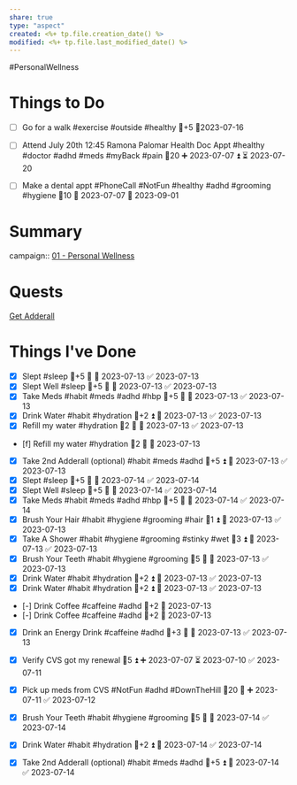 ```yaml
---
share: true
type: "aspect"
created: <%+ tp.file.creation_date() %> 
modified: <%+ tp.file.last_modified_date() %>
---
```

 #PersonalWellness 
# Things to Do
- [ ] Go for a walk #exercise #outside #healthy  🥄+5 📆2023-07-16
- [ ] Attend July 20th 12:45 Ramona Palomar Health Doc Appt #healthy #doctor #adhd #meds #myBack #pain 🥄20 ➕ 2023-07-07 ⏫ ⏳ 2023-07-20 

- [ ] Make a dental appt #PhoneCall #NotFun #healthy #adhd #grooming #hygiene 🥄10 🛫 2023-07-07 📅 2023-09-01 

# Summary
campaign:: [01 - Personal Wellness](./01%20-%20Personal%20Wellness.md)

# Quests
[Get Adderall](./Get%20Adderall.md)

# Things I've Done

- [x] Slept #sleep 🥄+5 🔺 📅 2023-07-13 ✅ 2023-07-13
- [x] Slept Well #sleep 🥄+5 🔺 📅 2023-07-13 ✅ 2023-07-13
- [x] Take Meds #habit #meds #adhd #hbp 🥄+5 🔺 📅 2023-07-13 ✅ 2023-07-13
- [x] Drink Water #habit #hydration 🥄+2 ⏫ 📅 2023-07-13 ✅ 2023-07-13
- [x] Refill my water #hydration 🥄2 🔼 📅 2023-07-13 ✅ 2023-07-13
- [f] Refill my water #hydration 🥄2 🔼 📅 2023-07-13
- [x] Take 2nd Adderall (optional) #habit #meds #adhd  🥄+5 ⏫ 📅 2023-07-13 ✅ 2023-07-13
- [x] Slept #sleep 🥄+5 🔺 📅 2023-07-14 ✅ 2023-07-14
- [x] Slept Well #sleep 🥄+5 🔺 📅 2023-07-14 ✅ 2023-07-14
- [x] Take Meds #habit #meds #adhd #hbp 🥄+5 🔺 📅 2023-07-14 ✅ 2023-07-14
- [x] Brush Your Hair #habit #hygiene #grooming #hair 🥄1 ⏫ 📅 2023-07-13 ✅ 2023-07-13
- [x] Take A Shower #habit #hygiene #grooming #stinky #wet 🥄3 ⏫ 📅 2023-07-13 ✅ 2023-07-13
- [x] Brush Your Teeth #habit #hygiene #grooming 🥄5 🔺 📅 2023-07-13 ✅ 2023-07-13
- [x] Drink Water #habit #hydration 🥄+2 ⏫ 📅 2023-07-13 ✅ 2023-07-13
- [x] Drink Water #habit #hydration 🥄+2 ⏫ 📅 2023-07-13 ✅ 2023-07-13
- [-] Drink Coffee #caffeine #adhd  🥄+2 📅 2023-07-13
- [-] Drink Coffee #caffeine #adhd  🥄+2 📅 2023-07-13
- [x] Drink an Energy Drink #caffeine #adhd  🥄+3 🔼 📅 2023-07-13 ✅ 2023-07-13
- [x] Verify CVS got my renewal 🥄5 ⏫ ➕ 2023-07-07 ⏳ 2023-07-10 ✅ 2023-07-11

- [x] Pick up meds from CVS #NotFun #adhd #DownTheHill 🥄20 🔺 ➕ 2023-07-11 ✅ 2023-07-12

- [x] Brush Your Teeth #habit #hygiene #grooming 🥄5 🔺 📅 2023-07-14 ✅ 2023-07-14
- [x] Drink Water #habit #hydration 🥄+2 ⏫ 📅 2023-07-14 ✅ 2023-07-14
- [x] Take 2nd Adderall (optional) #habit #meds #adhd  🥄+5 ⏫ 📅 2023-07-14 ✅ 2023-07-14